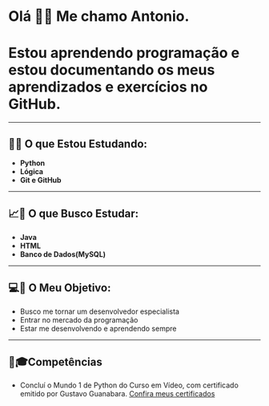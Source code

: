 # Olá 🤗😁 Me chamo Antonio.
# Estou aprendendo programação e estou documentando os meus aprendizados e exercícios no GitHub.
---
## 📏📐 O que Estou Estudando:
- **Python**
- **Lógica**
- **Git e GitHub**
---
## 📈📖 O que Busco Estudar:
- **Java**
- **HTML**
- **Banco de Dados(MySQL)**
---
## 💻📌 O Meu Objetivo:
- Busco me tornar um desenvolvedor especialista
- Entrar no mercado da programação
- Estar me desenvolvendo e aprendendo sempre
---
## 📃🎓Competências
- Concluí o Mundo 1 de Python do Curso em Vídeo, com certificado emitido por Gustavo Guanabara.
[Confira meus certificados](https://github.com/AntonioCPL/Exercicios_Python-Curso-em-Video/raw/main/Certificados/Certificado_Python3_Mundo1.pdf
)
